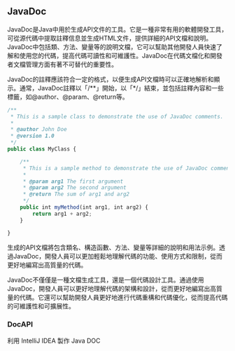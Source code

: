 ## JavaDoc

JavaDoc是Java中用於生成API文件的工具。它是一種非常有用的軟體開發工具，可從源代碼中提取註釋信息並生成HTML文件，提供詳細的API文檔和說明。JavaDoc中包括類、方法、變量等的說明文檔，它可以幫助其他開發人員快速了解和使用您的代碼，提高代碼可讀性和可維護性。JavaDoc在代碼文檔化和開發者文檔管理方面有著不可替代的重要性。

JavaDoc的註釋應該符合一定的格式，以便生成API文檔時可以正確地解析和顯示。通常，JavaDoc註釋以「/**」開始，以「*/」結束，並包括註釋內容和一些標籤，如@author、@param、@return等。

```js
/**
 * This is a sample class to demonstrate the use of JavaDoc comments.
 *
 * @author John Doe
 * @version 1.0
 */
public class MyClass {

    /**
     * This is a sample method to demonstrate the use of JavaDoc comments.
     *
     * @param arg1 The first argument
     * @param arg2 The second argument
     * @return The sum of arg1 and arg2
     */
    public int myMethod(int arg1, int arg2) {
        return arg1 + arg2;
    }

}
```

生成的API文檔將包含類名、構造函數、方法、變量等詳細的說明和用法示例。透過JavaDoc，開發人員可以更加輕鬆地理解代碼的功能、使用方式和限制，從而更好地編寫出高質量的代碼。

JavaDoc不僅僅是一種文檔生成工具，還是一個代碼設計工具。通過使用JavaDoc，開發人員可以更好地理解代碼的架構和設計，從而更好地編寫出高質量的代碼。它還可以幫助開發人員更好地進行代碼重構和代碼優化，從而提高代碼的可維護性和可擴展性。


### DocAPI
利用 IntelliJ IDEA 製作 Java DOC